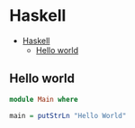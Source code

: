 # Haskell

<!--ts-->
   * [Haskell](hasekll.md#haskell)
      * [Hello world](hasekll.md#hello-world)

<!-- Added by: runner, at: Tue Apr  6 11:18:39 UTC 2021 -->

<!--te-->

## Hello world
```haskell
module Main where

main = putStrLn "Hello World"
```
